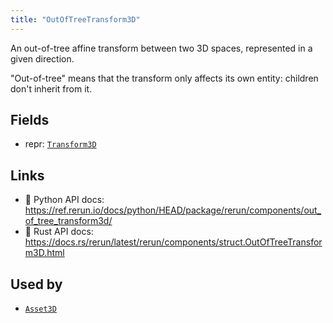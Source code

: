 ```yaml
---
title: "OutOfTreeTransform3D"
---
```


An out-of-tree affine transform between two 3D spaces, represented in a given direction.

"Out-of-tree" means that the transform only affects its own entity: children don't inherit from it.

## Fields

* repr: [`Transform3D`](../datatypes/transform3d.md)

## Links
 * 🐍 Python API docs: https://ref.rerun.io/docs/python/HEAD/package/rerun/components/out_of_tree_transform3d/
 * 🦀 Rust API docs: https://docs.rs/rerun/latest/rerun/components/struct.OutOfTreeTransform3D.html


## Used by

* [`Asset3D`](../archetypes/asset3d.md)
